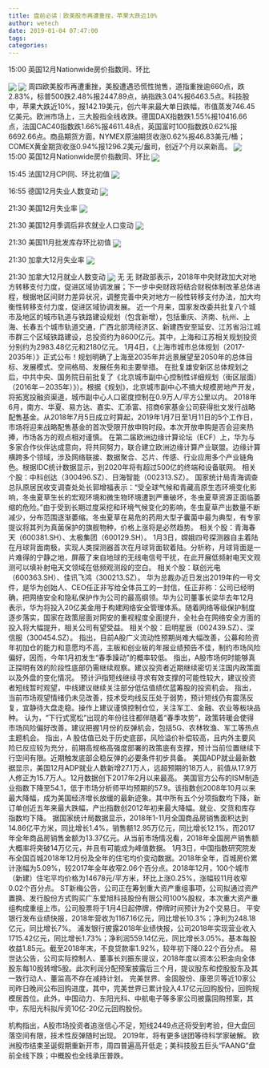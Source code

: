 ```yaml
---
title: 盘前必读｜欧美股市再遭重挫，苹果大跌近10%
author: wetech
date: 2019-01-04 07:47:00
tags: 
categories: 
---
```

15:00 英国12月Nationwide房价指数同、环比
<!-- more -->
<img align="center" border="0" src="https://imgcdn.yicai.com/uppics/images/2018/11/5795dce2c13c12cd19ef68151420a6d2.jpg" />
<img align="center" border="0" src="https://imgcdn.yicai.com/uppics/images/2019/01/5c06afa741ad1cb031c4040745c1c88f.jpg" />
周四欧美股市再遭重挫，美股遭遇恐慌性抛售，道指重挫逾660点，跌2.83%，标普500跌2.48%报2447.89点，纳指跌3.04%报6463.5点。科技股中，苹果大跌近10%，报142.19美元，创六年来最大单日跌幅，市值蒸发746.45亿美元。欧洲市场上，三大股指全线收跌。德国DAX指数跌1.55%报10416.66点，法国CAC40指数跌1.66%报4611.48点，英国富时100指数跌0.62%报6692.66点。商品期货方面，NYMEX原油期货收涨0.62%报46.83美元/桶；COMEX黄金期货收涨0.94%报1296.2美元/盎司，创近7个月以来新高。
<img align="center" border="0" src="https://imgcdn.yicai.com/uppics/images/2018/11/1115fd943822077aad8679290e0a4854.jpg" />
15:00 英国12月Nationwide房价指数同、环比
<img align="center" border="0" src="https://imgcdn.yicai.com/uppics/images/2019/01/366dde5b22b44fce081014c97afc7be8.jpg" />
15:45 法国12月CPI同、环比初值
<img align="center" border="0" src="https://imgcdn.yicai.com/uppics/images/2019/01/fb1a48916c480244e59ce690265afc18.jpg" />
16:55 德国12月失业人数变动
<img align="center" border="0" src="https://imgcdn.yicai.com/uppics/images/2019/01/b66b8ab09db594be895f69e97d3da55a.jpg" />
21:30 美国12月失业率
<img align="center" border="0" src="https://imgcdn.yicai.com/uppics/images/2018/11/9d8e2d90a2b37391ca779f15a10018b0.jpg" />
21:30 美国12月季调后非农就业人口变动
<img align="center" border="0" src="https://imgcdn.yicai.com/uppics/images/2018/11/3fe87f78bb215979ccf7a8b1a382813c.jpg" />
21:30 美国11月批发库存环比初值
<img align="center" border="0" src="https://imgcdn.yicai.com/uppics/images/2018/11/10271f820278a7057d79730f65d39711.jpg" />
21:30 加拿大12月失业率
<img align="center" border="0" src="https://imgcdn.yicai.com/uppics/images/2019/01/d64b1a699d4998ce99059a1293469764.jpg" />
21:30 加拿大12月就业人数变动
<img align="center" border="0" src="https://imgcdn.yicai.com/uppics/images/2018/11/781b132626e7c57022d1491e8f3a175c.jpg" />
无
无
财政部表示，2018年中央财政加大对地方转移支付力度，促进区域协调发展；下一步中央财政将结合财税体制改革总体进程，根据地区间财力差异状况，调整完善中央对地方一般性转移支付办法，加大均衡性转移支付力度，促进区域协调发展。
近一个月来，国家发改委共批复八个城市及地区的城市轨道与铁路建设规划（包含新增），包括重庆、济南、杭州、上海、长春五个城市轨道交通，广西北部湾经济区、新建西安至延安、江苏省沿江城市群三个区域铁路建设，总投资约为8600亿元。其中，上海和江苏相关规划投资分别约为2983.48亿元和2180亿元。
1月4日，《上海市城市总体规划（2017-2035年）》正式公布！规划明确了上海至2035年并远景展望至2050年的总体目标、发展模式、空间格局、发展任务和主要举措。
在批复雄安新区总体规划之后，中共中央、国务院日前批复了《北京城市副中心控制性详细规划（街区层面）（2016年－2035年）》）。根据《规划》，北京城市副中心不搞大规模房地产开发，将拓宽投融资渠道，城市副中心人口密度控制在0.9万人/平方公里以内。
2018年6月，南方、华夏、易方达、嘉实、汇添富、招商6家基金公司获得批文发行战略配售基金。从2018年7月5日成立时算起，2019年1月7日至1月11日的5个工作日，市场将迎来战略配售基金的首次受限开放申购时段。本次开放申购是否会迎来热捧，市场各方的观点相对谨慎。
在第二届欧洲边缘计算论坛（ECF）上，华为与多家合作伙伴达成意向，将共同努力，联合建立欧洲边缘计算产业联盟。边缘计算横跨多个领域，涉及网络联接、数据聚合、芯片、传感、行业应用多个产业链角色。根据IDC统计数据显示，到2020年将有超过500亿的终端和设备联网。
相关个股：中科创达（300496.SZ）、日海智能（002313.SZ）。
国家统计局青海调查总队原居民收支调查处处长郭增福表示：“受全球气候和青藏高原生态环境变化影响，冬虫夏草生长的宏观环境和微生物环境遭到严重破坏，冬虫夏草资源正面临萎缩的危险。”由于受到长期过度采挖和环境气候变化的影响，冬虫夏草产出数量不断减少，分布范围逐渐萎缩。冬虫夏草在易危的药用大型子囊菌中最为典型，有专家提议将其列为真菌保护的旗舰物种，价格上涨将是必然趋势。
相关个股：青海春天（600381.SH）、太极集团（600129.SH）。
1月3日，嫦娥四号探测器自主着陆在月球背面南极，实现人类探测器首次在月球背面软着陆。分析称，月球背面是一片难得的宁静之地，屏蔽了来自地球的无线电信号干扰，在此开展低频射电天文观测可以填补射电天文领域在低频观测段的空白。
相关个股：联创光电（600363.SH）、佳讯飞鸿（300213.SZ）。
华为总裁办近日发出2019年的一号文件，是华为创始人、CEO任正非写给全体员工的一封信，任正非称：公司已经明确，把网络安全和隐私保护作为公司的最高纲领。华为公司董事长梁华去年12月表示，华为将投入20亿美金用于构建网络安全管理体系。随着网络等级保护制度逐步落实，国家在政策层面对网安的重视程度全面提升，全社会在网络安全方面的投入将大幅提升，相关公司有望受益。
相关个股：启明星辰（002439.SZ）、深信服（300454.SZ）。
指出，目前A股广义流动性预期尚难大幅改善，公募和险资年初加仓的能力和意愿均不高，主板和创业板的年报业绩预告不佳，制约市场风险偏好，因而，今年1月初发生“春季躁动”的概率较低。
指出，A股市场何时能够真正探明有效的阶段性底部仍需继续观察。建议投资者近期继续密切关注国内政策面以及外盘的变化情况。 预计沪指短线继续寻求有效支撑的可能性较大，建议投资者短线暂时观望，中线建议继续关注部分低估值绩优蓝筹股的投资机会。
指出，当前市场观望情绪仍未见改善，技术受均线反压处于弱势，预计短线仍有震荡反复，宜静待大盘走稳。操作上建议谨慎控制仓位，关注军工、金融、农业等板块品种。
认为，“下行式宽松”出现的年份往往都伴随着“春季攻势”，政策转暖会使得市场风险偏好改善。建议把握1月份的反弹机会，包括5G、农林牧渔、军工等热点主题机会。
指出，A 股估值已处于历史底部，风险溢价补偿较高，且内外主要风险已反应较为充分，前期高规格高强度部署的政策底有支撑，预计当前位置继续下行空间有限。近期触发底部企稳反弹的必要条件初步具备。
美国ADP就业最新数据显示，美国12月ADP就业人数新增27.1万人，远超预期的18万人，前值从17.9万人修正为15.7万人。12月数据创下2017年2月以来最高。
美国官方公布的ISM制造业指数下降至54.1，低于市场分析师平均预期的57.9。该指数创2008年10月以来最大降幅，成为美国经济增长放缓的最新迹象。其中所有五个分项指数均下降，新订单创近五年来最大跌幅，产出指数创2012年初来最大降幅。就业、交货和库存指数均下降。
据国家统计局数据显示，2018年1-11月全国商品房销售面积达到14.86亿平方米，同比增长1.4%，销售额12.95万亿元，同比增长12.1%，而2017年全年商品房销售金额为13.37亿元。从当前市场情况看，2018年全国房产销售额大概率将突破14万亿元，并且有可能成为峰值数据。
1月3日，中国指数研究院发布全国百城2018年12月份及全年的住宅均价变动数据。2018年全年，百城房价累计涨幅为5.09%，较2017年全年收窄2.06个百分点。2018年12月，100个城市（新建）住宅平均价格为14678元/平方米，环比上涨0.25%，涨幅较11月收窄0.02个百分点。
ST新梅公告，公司正在筹划重大资产重组事项，公司拟通过资产置换、发行股份方式购买广东爱旭科技股份有限公司100%股权，本次重大资产重组构成重组上市。公司股票将于1月4日起停牌，停牌时间预计为2个交易日。
平安银行发布业绩快报，2018年营收为1167.16亿元，同比增长10.3%；净利为248.18亿元，同比增长7%。
浦发银行披露2018年业绩快报，公司2018年实现营业收入1715.42亿元，同比增长1.73%；净利润559.14亿元，同比增长3.05%。基本每股收益1.85元。截至2018年末，不良贷款率1.92%，较年初下降0.22个百分点。
易世达公告，公司实际控制人、董事长刘振东提议，2018年度以资本公积金向全体股东每10股转增5股。此次利润分配预案披露后三个月，提议股东和控股股东及其一致行动人、董监高不存在减持计划。
完美世界、金固股份、康恩贝等近10家公司昨日晚间公布回购进度，其中，完美世界已累计投入4.17亿元回购股份，回购规模居首位。此外，中国动力、东阳光科、中航电子等多家公司披露回购预案，其中，东阳光科拟斥资10亿-20亿元回购股份。
 
 
机构指出，A股市场投资者追涨信心不足，短线2449点还将受到考验，但大盘回落空间有限，技术性反弹随时出现。
2019年，将有更多谜团等待科学家破解。
欧洲股市结束圣诞假期重新开市，周四普遍高开低走；美科技股五巨头“FAANG”盘前全线下跌；中概股也全线承压普跌。
